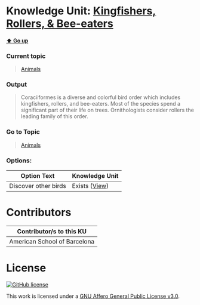 # Knowledge Unit: [Kingfishers, Rollers, &amp; Bee-eaters](../../knowledge_units/animals/kingfishers-rollers-bee-eaters.md)

#### [:arrow_up: Go up](../../topics/animals.md)
### Current topic
> [Animals](../../topics/animals.md)
### Output
> Coraciiformes is a diverse and colorful bird order which includes kingfishers, rollers, and bee-eaters. Most of the species spend a significant part of their life on trees. Ornithologists consider rollers the leading family of this order.
### Go to Topic
> [Animals](../../topics/animals.md)

### Options: 

| Option Text | Knowledge Unit |
| - | - |  
| Discover other birds  |  Exists ([View](../../knowledge_units/animals/discover-other-birds.md))  | 

# Contributors

| Contributor/s to this KU |
| - | 
| American School of Barcelona |

# License
[![GitHub license](https://img.shields.io/github/license/inbrainz/cerebro)](https://github.com/inbrainz/cerebro/blob/master/LICENSE)

This work is licensed under a [GNU Affero General Public License v3.0](https://www.gnu.org/licenses/agpl-3.0.txt).